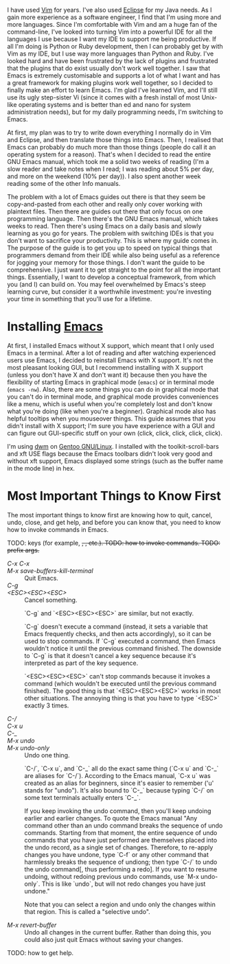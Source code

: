 I have used [Vim](http://www.vim.org) for years. I've also used [Eclipse](https://www.eclipse.org) for my Java needs. As I gain more experience as a software engineer, I find that I'm using more and more languages. Since I'm comfortable with Vim and am a huge fan of the command-line, I've looked into turning Vim into a powerful IDE for all the languages I use because I want my IDE to support me being productive. If all I'm doing is Python or Ruby development, then I can probably get by with Vim as my IDE, but I use way more languages than Python and Ruby. I've looked hard and have been frustrated by the lack of plugins and frustrated that the plugins that do exist usually don't work well together. I saw that Emacs is extremely customisable and supports a lot of what I want and has a great framework for making plugins work well together, so I decided to finally make an effort to learn Emacs. I'm glad I've learned Vim, and I'll still use its ugly step-sister Vi (since it comes with a fresh install of most Unix-like operating systems and is better than ed and nano for system administration needs), but for my daily programming needs, I'm switching to Emacs.

At first, my plan was to try to write down everything I normally do in Vim and Eclipse, and then translate those things into Emacs. Then, I realised that Emacs can probably do much more than those things (people do call it an operating system for a reason). That's when I decided to read the entire GNU Emacs manual, which took me a solid two weeks of reading (I'm a slow reader and take notes when I read; I was reading about 5% per day, and more on the weekend (10% per day)). I also spent another week reading some of the other Info manuals.

The problem with a lot of Emacs guides out there is that they seem be copy-and-pasted from each other and really only cover working with plaintext files. Then there are guides out there that only focus on one programming language. Then there's the GNU Emacs manual, which takes weeks to read. Then there's using Emacs on a daily basis and slowly learning as you go for years. The problem with switching IDEs is that you don't want to sacrifice your productivity. This is where my guide comes in. The purpose of the guide is to get you up to speed on typical things that programmers demand from their IDE while also being useful as a reference for jogging your memory for those things. I don't want the guide to be comprehensive. I just want it to get straight to the point for all the important things. Essentially, I want to develop a conceptual framework, from which you (and I) can build on. You may feel overwhelmed by Emacs's steep learning curve, but consider it a worthwhile investment: you're investing your time in something that you'll use for a lifetime.


# Installing [Emacs](https://www.gnu.org/software/emacs/)

At first, I installed Emacs without X support, which meant that I only used Emacs in a terminal. After a lot of reading and after watching experienced users use Emacs, I decided to reinstall Emacs with X support. It's not the most pleasant looking GUI, but I recommend installing with X support (unless you don't have X and don't want it) because then you have the flexibility of starting Emacs in graphical mode (`emacs`) or in terminal mode (`emacs -nw`). Also, there are some things you can do in graphical mode that you can't do in terminal mode, and graphical mode provides conveniences like a menu, which is useful when you're completely lost and don't know what you're doing (like when you're a beginner). Graphical mode also has helpful tooltips when you mouseover things. This guide assumes that you didn't install with X support; I'm sure you have experience with a GUI and can figure out GUI-specific stuff on your own (click, click, click, click, click).

I'm using [dwm](http://dwm.suckless.org) on [Gentoo GNU/Linux](http://www.gentoo.org). I installed with the toolkit-scroll-bars and xft USE flags because the Emacs toolbars didn't look very good and without xft support, Emacs displayed some strings (such as the buffer name in the mode line) in hex.


# Most Important Things to Know First

The most important things to know first are knowing how to quit, cancel, undo, close, and get help, and before you can know that, you need to know how to invoke commands in Emacs.

TODO: keys (for example, <DEL>, <TAB>, etc.).
TODO: how to invoke commands.
TODO: prefix args.

<dl>
  <dt><dfn>C-x C-x</dfn></dt>
  <dt><dfn>M-x save-buffers-kill-terminal</dfn></dt>
  <dd>Quit Emacs.</dd>

  <dt><dfn>C-g</dfn></dt>
  <dt><dfn>&lt;ESC&gt;&lt;ESC&gt;&lt;ESC&gt;</dfn></dt>
  <dd>Cancel something.
    <p>`C-g` and `&lt;ESC&gt;&lt;ESC&gt;&lt;ESC&gt;` are similar, but not exactly.</p>
    <p>`C-g` doesn't execute a command (instead, it sets a variable that Emacs frequently checks, and then acts accordingly), so it can be used to stop commands. If `C-g` executed a command, then Emacs wouldn't notice it until the previous command finished. The downside to `C-g` is that it doesn't cancel a key sequence because it's interpreted as part of the key sequence.</p>
    <p>`&lt;ESC&gt;&lt;ESC&gt;&lt;ESC&gt;` can't stop commands because it invokes a command (which wouldn't be executed until the previous command finished). The good thing is that `&lt;ESC&gt;&lt;ESC&gt;&lt;ESC&gt;` works in most other situations. The annoying thing is that you have to type `&lt;ESC&gt;` exactly 3 times.</p>
  </dd>

  <dt><dfn>C-/</dfn></dt>
  <dt><dfn>C-x u</dfn></dt>
  <dt><dfn>C-_</dfn></dt>
  <dt><dfn>M-x undo</dfn></dt>
  <dt><dfn>M-x undo-only</dfn></dt>
  <dd>Undo one thing.
    <p>`C-/`, `C-x u`, and `C-_` all do the exact same thing (`C-x u` and `C-_` are aliases for `C-/`). According to the Emacs manual, `C-x u` was created as an alias for beginners, since it's easier to remember ('u' stands for "undo"). It's also bound to `C-_` because typing `C-/` on some text terminals actually enters `C-_`.</p>
    <p>If you keep invoking the undo command, then you'll keep undoing earlier and earlier changes. To quote the Emacs manual "Any command other than an undo command breaks the sequence of undo commands. Starting from that moment, the entire sequence of undo commands that you have just performed are themselves placed into the undo record, as a single set of changes. Therefore, to re-apply changes you have undone, type `C-f` or any other command that harmlessly breaks the sequence of undiong; then type `C-/` to undo the undo command[, thus performing a redo]. If you want to resume undoing, without redoing previous undo commands, use `M-x undo-only`. This is like `undo`, but will not redo changes you have just undone."</p>
    <p>Note that you can select a region and undo only the changes within that region. This is called a "selective undo".</p>
  </dd>

  <dt><dfn>M-x revert-buffer</dfn></dt>
  <dd>Undo all changes in the current buffer. Rather than doing this, you could also just quit Emacs without saving your changes.</dd>
</dl>

TODO: how to get help.
